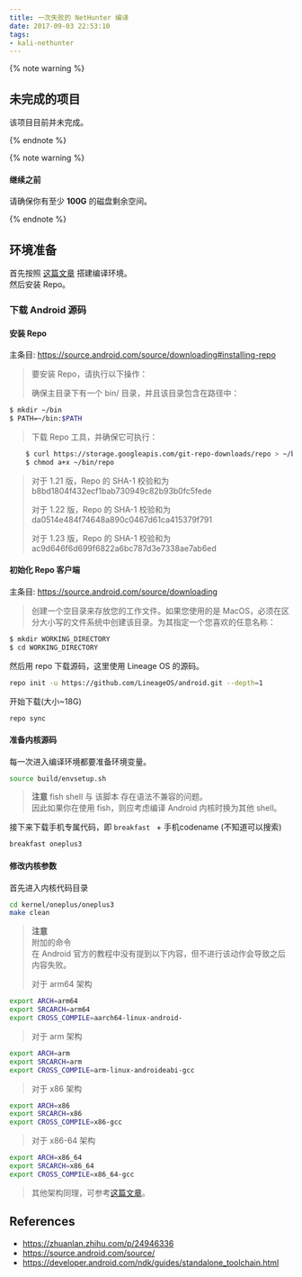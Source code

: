 ```yaml
---
title: 一次失败的 NetHunter 编译
date: 2017-09-03 22:53:10
tags:
- kali-nethunter
---
```



{% note warning %}

<h2>未完成的项目</h2>

该项目目前并未完成。

{% endnote %}

{% note warning %}

<h4>继续之前</h4>

请确保你有至少 <b>100G</b> 的磁盘剩余空间。

{% endnote %}

## 环境准备

首先按照 [这篇文章](https://source.android.com/source/initializing) 搭建编译环境。\
然后安装 Repo。

### 下载 Android 源码
#### 安装 Repo

主条目: <https://source.android.com/source/downloading#installing-repo>

>要安装 Repo，请执行以下操作：
>
>确保主目录下有一个 bin/ 目录，并且该目录包含在路径中：

```bash
$ mkdir ~/bin
$ PATH=~/bin:$PATH
```

>下载 Repo 工具，并确保它可执行：

```bash
    $ curl https://storage.googleapis.com/git-repo-downloads/repo > ~/bin/repo
    $ chmod a+x ~/bin/repo
```

>对于 1.21 版，Repo 的 SHA-1 校验和为 b8bd1804f432ecf1bab730949c82b93b0fc5fede
>
>对于 1.22 版，Repo 的 SHA-1 校验和为 da0514e484f74648a890c0467d61ca415379f791
>
>对于 1.23 版，Repo 的 SHA-1 校验和为 ac9d646f6d699f6822a6bc787d3e7338ae7ab6ed

#### 初始化 Repo 客户端

主条目: <https://source.android.com/source/downloading>

>创建一个空目录来存放您的工作文件。如果您使用的是 MacOS，必须在区分大小写的文件系统中创建该目录。为其指定一个您喜欢的任意名称：

```bash
$ mkdir WORKING_DIRECTORY
$ cd WORKING_DIRECTORY
```

然后用 repo 下载源码，这里使用 Lineage OS 的源码。
```bash
repo init -u https://github.com/LineageOS/android.git --depth=1 
```

开始下载(大小~18G)
```bash
repo sync
```

#### 准备内核源码

每一次进入编译环境都要准备环境变量。
```bash
source build/envsetup.sh
```

> **注意**
> fish shell 与 该脚本 存在语法不兼容的问题。\
> 因此如果你在使用 fish，则应考虑编译 Android 内核时换为其他 shell。

接下来下载手机专属代码，即 `breakfast ` + 手机codename (不知道可以搜索)
```bash
breakfast oneplus3
```

#### 修改内核参数

首先进入内核代码目录
```bash
cd kernel/oneplus/oneplus3
make clean
```

> **注意**\
> 附加的命令\
> 在 Android 官方的教程中没有提到以下内容，但不进行该动作会导致之后内容失败。
>
> 对于 arm64 架构
```bash
export ARCH=arm64
export SRCARCH=arm64
export CROSS_COMPILE=aarch64-linux-android-
```
> 对于 arm 架构
```bash
export ARCH=arm
export SRCARCH=arm
export CROSS_COMPILE=arm-linux-androideabi-gcc
```
> 对于 x86 架构
```bash
export ARCH=x86
export SRCARCH=x86
export CROSS_COMPILE=x86-gcc
```
> 对于 x86-64 架构
```bash
export ARCH=x86_64
export SRCARCH=x86_64
export CROSS_COMPILE=x86_64-gcc
```
> 其他架构同理，可参考[这篇文章](https://developer.android.com/ndk/guides/standalone_toolchain.html)。

## References

- <https://zhuanlan.zhihu.com/p/24946336>
- <https://source.android.com/source/>
- <https://developer.android.com/ndk/guides/standalone_toolchain.html>
